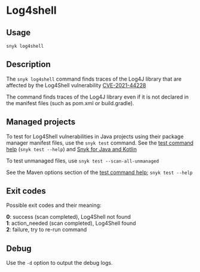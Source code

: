 # Log4shell

## Usage

`snyk log4shell`

## Description

The `snyk log4shell` command finds traces of the Log4J library that are affected by the Log4Shell vulnerability [CVE-2021-44228](https://security.snyk.io/vuln/SNYK-JAVA-ORGAPACHELOGGINGLOG4J-2314720)

The command finds traces of the Log4J library even if it is not declared in the manifest files (such as pom.xml or build.gradle).

## Managed projects

To test for Log4Shell vulnerabilities in Java projects using their package manager manifest files, use the `snyk test` command. See the [test command help](test.md) (`snyk test --help`) and [Snyk for Java and Kotlin](https://docs.snyk.io/products/snyk-open-source/language-and-package-manager-support/snyk-for-java-gradle-maven)

To test unmanaged files, use `snyk test --scan-all-unmanaged`

See the Maven options section of the [test command help](test.md); `snyk test --help`

## Exit codes

Possible exit codes and their meaning:

**0**: success (scan completed), Log4Shell not found\
**1**: action_needed (scan completed), Log4Shell found\
**2**: failure, try to re-run command

## Debug

Use the `-d` option to output the debug logs.
